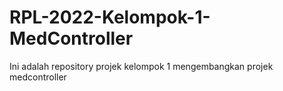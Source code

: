 # RPL-2022-Kelompok-1-MedController
Ini adalah repository projek kelompok 1 mengembangkan projek medcontroller
